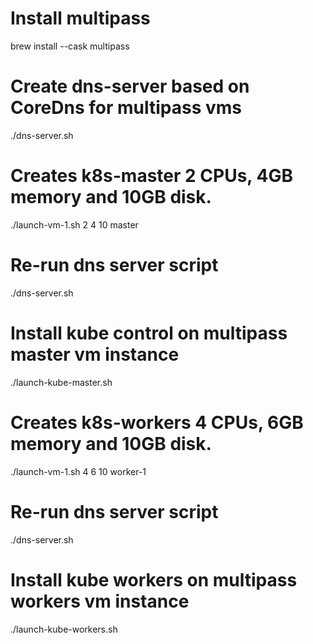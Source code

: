 # Install multipass
brew install --cask multipass

# Create dns-server based on CoreDns for multipass vms
./dns-server.sh

# Creates k8s-master 2 CPUs, 4GB memory and 10GB disk.
./launch-vm-1.sh 2 4 10 master
# Re-run dns server script
./dns-server.sh
# Install kube control on multipass master vm instance 
./launch-kube-master.sh <github-username>


# Creates k8s-workers 4 CPUs, 6GB memory and 10GB disk.
./launch-vm-1.sh 4 6 10 worker-1
# Re-run dns server script
./dns-server.sh
# Install kube workers on multipass workers vm instance 
./launch-kube-workers.sh <github-username>